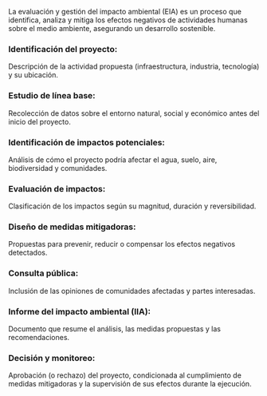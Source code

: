 La evaluación y gestión del impacto ambiental (EIA) es un proceso que identifica, analiza y mitiga los efectos negativos de actividades humanas sobre el medio ambiente, asegurando un desarrollo sostenible.

### Identificación del proyecto:

Descripción de la actividad propuesta (infraestructura, industria, tecnología) y su ubicación.

### Estudio de línea base:

Recolección de datos sobre el entorno natural, social y económico antes del inicio del proyecto.

### Identificación de impactos potenciales:

Análisis de cómo el proyecto podría afectar el agua, suelo, aire, biodiversidad y comunidades.

### Evaluación de impactos:

Clasificación de los impactos según su magnitud, duración y reversibilidad.

### Diseño de medidas mitigadoras:
Propuestas para prevenir, reducir o compensar los efectos negativos detectados.

### Consulta pública:
Inclusión de las opiniones de comunidades afectadas y partes interesadas.

### Informe del impacto ambiental (IIA):
Documento que resume el análisis, las medidas propuestas y las recomendaciones.

### Decisión y monitoreo:
Aprobación (o rechazo) del proyecto, condicionada al cumplimiento de medidas mitigadoras y la supervisión de sus efectos durante la ejecución.
